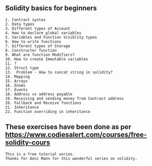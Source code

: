 ## Solidity basics for beginners

    1. Contract syntax
    2. Data types
    3. Different types of Account
    4. How to declare global variables
    5. Variables and Function Visiblity types
    6. How to write functions
    7. Different types of Storage
    8. Constructor function
    9. What are function Modifiers?
    10. How to create Immutable variables
    11. ?
    12. Struct type
    13.  Problem - How to concat string in solidity?
    14. Mapping
    15. Arrays
    16. Enums
    17. Events
    18. Address vs address payable
    19. Receiving and sending money from Contract address
    20. Fallback and Receive functions
    21. Inheritance
    22. Function overriding in inheritance

## These exercises have been done as per https://www.codiesalert.com/courses/free-solidity-cours

    This is a free tutorial series.
    Thanks for Anni Mann for this wonderful series on solidity.
